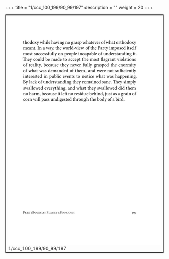 +++
title = "1/ccc_100_199/90_99/197"
description = ""
weight = 20
+++

<table style="border:2px solid black;max-width:800px;max-height:800px;" 
><tr><td><img class="center-fit-jpg"
src="/jpg_/out_jpg_1984__197.jpg"  >1/ccc_100_199/90_99/197</img></td></tr></table>